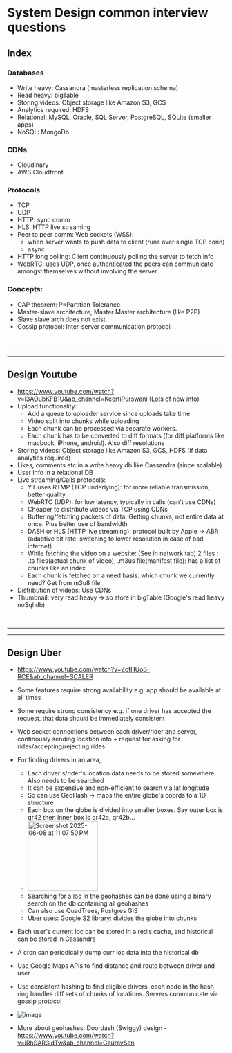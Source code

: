 # System Design common interview questions

## Index
### Databases
- Write heavy: Cassandra (masterless replication schema)
- Read heavy: bigTable
- Storing videos: Object storage like Amazon S3, GCS
- Analytics required: HDFS
- Relational: MySQL, Oracle, SQL Server, PostgreSQL, SQLite (smaller apps)
- NoSQL: MongoDb

### CDNs
- Cloudinary
- AWS Cloudfront

### Protocols
- TCP
- UDP
- HTTP: sync comm
- HLS: HTTP live streaming
- Peer to peer comm: Web sockets (WSS):
  - when server wants to push data to client (runs over single TCP conn)
  - async
- HTTP long polling: Client continuously polling the server to fetch info
- WebRTC: uses UDP, once authenticated the peers can communicate amongst themselves without involving the server

### Concepts:
- CAP theorem: P=Partition Tolerance
- Master-slave architecture, Master Master architecture (like P2P)
- Slave slave arch does not exist
- Gossip protocol: Inter-server communication protocol

<br>

---
---

## Design Youtube
- https://www.youtube.com/watch?v=l3AOubKFB1U&ab_channel=KeertiPurswani (Lots of new info)
- Upload functionality:
  - Add a queue to uploader service since uploads take time
  - Video split into chunks while uploading
  - Each chunk can be processed via separate workers.
  - Each chunk has to be converted to diff formats (for diff platforms like macbook, iPhone, android). Also diff resolutions
- Storing videos: Object storage like Amazon S3, GCS, HDFS (if data analytics required)
- Likes, comments etc in a write heavy db like Cassandra (since scalable)
- User info in a relational DB
- Live streaming/Calls protocols:
  - YT uses RTMP (TCP underlying): for more reliable transmission, better quality
  - WebRTC (UDP): for low latency, typically in calls (can't use CDNs)
  - Cheaper to distribute videos via TCP using CDNs
  - Buffering/fetching packets of data: Getting chunks, not entire data at once. Plus better use of bandwidth
  - DASH or HLS (HTTP live streaming): protocol built by Apple -> ABR (adaptive bit rate: switching to lower resolution in case of bad internet)
  - While fetching the video on a website: (See in network tab) 2 files : .ts files(actual chunk of video), .m3us file(manifest file): has a list of chunks like an index
  - Each chunk is fetched on a need basis. which chunk we currently need? Get from m3u8 file.
- Distribution of videos: Use CDNs
- Thumbnail: very read heavy -> so store in bigTable (Google's read heavy noSql db)

<br>

---
---

## Design Uber
- https://www.youtube.com/watch?v=ZotHUoS-RCE&ab_channel=SCALER
- Some features require strong availability e.g. app should be available at all times
- Some require strong consistency e.g. if one driver has accepted the request, that data should be immediately consistent
- Web socket connections between each driver/rider and server, continously sending location info + request for asking for rides/accepting/rejecting rides
- For finding drivers in an area,
  - Each driver's/rider's location data needs to be stored somewhere. Also needs to be searched
  - It can be expensive and non-efficient to search via lat longitude
  - So can use GeoHash -> maps the entire globe's coords to a 1D structure
  - Each box on the globe is divided into smaller boxes. Say outer box is qr42 then inner box is qr42a, qr42b...
  - <img width="162" alt="Screenshot 2025-06-08 at 11 07 50 PM" src="https://github.com/user-attachments/assets/ffd60b42-b8f2-4e6e-88eb-e313c3eece49" />
  - Searching for a loc in the geohashes can be done using a binary search on the db containing all geohashes
  - Can also use QuadTrees, Postgres GIS
  - Uber uses: Google S2 library: divides the globe into chunks
- Each user's current loc can be stored in a redis cache, and historical can be stored in Cassandra
- A cron can periodically dump curr loc data into the historical db
- Use Google Maps APIs to find distance and route between driver and user
- Use consistent hashing to find eligible drivers, each node in the hash ring handles diff sets of chunks of locations. Servers communicate via gossip protocol
- ![image](https://github.com/user-attachments/assets/f7f8f9d8-9e6e-41d2-b108-a1ffbb2e4882)

- More about geohashes: Doordash (Swiggy) design - https://www.youtube.com/watch?v=iRhSAR3ldTw&ab_channel=GauravSen
